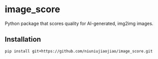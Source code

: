 # image_score
Python package that scores quality for AI-generated, img2img images.

## Installation
`pip install git+https://github.com/niuniujiaojiao/image_score.git`
